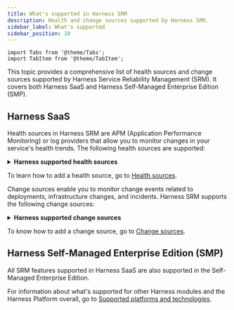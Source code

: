 ```yaml
---
title: What's supported in Harness SRM
description: Health and change sources supported by Harness SRM.
sidebar_label: What's supported
sidebar_position: 10
---
```


```mdx-code-block
import Tabs from '@theme/Tabs';
import TabItem from '@theme/TabItem';
```

This topic provides a comprehensive list of health sources and change sources supported by Harness Service Reliability Management (SRM). It covers both Harness SaaS and Harness Self-Managed Enterprise Edition (SMP).

## Harness SaaS

<Tabs>
<TabItem value="Health sources" label="Health sources">

Health sources in Harness SRM are APM (Application Performance Monitoring) or log providers that allow you to monitor changes in your service's health trends. The following health sources are supported:

<details>
<summary><b>Harness supported health sources</b></summary>

- AppDynamics
- CloudWatch
- Custom health source
- Datadog
- Dynatrace
- Elasticsearch
- Google Cloud Operations
- Loki
- New Relic
- Prometheus
- Splunk Log
- Splunk Observability (formerly SignalFX)
- Sumologic
  
</details>

To learn how to add a health source, go to [Health sources](/docs/category/health-sources-catalog).

</TabItem>


<TabItem value="Change sources" label="Change sources">


Change sources enable you to monitor change events related to deployments, infrastructure changes, and incidents. Harness SRM supports the following change sources:


<details>
<summary><b>Harness supported change sources</b></summary>

- Custom change source
- Harness CD
- Harness CD NextGen
- Harness Chaos Engineering
- Harness Feature Flag
- PagerDuty
  
</details>

To know how to add a change source, go to [Change sources](/docs/category/change-sources-catalog).

</TabItem>

</Tabs>


## Harness Self-Managed Enterprise Edition (SMP)

All SRM features supported in Harness SaaS are also supported in the Self-Managed Enterprise Edition. 

For information about what's supported for other Harness modules and the Harness Platform overall, go to [Supported platforms and technologies](/docs/get-started/supported-platforms-and-technologies.md).
